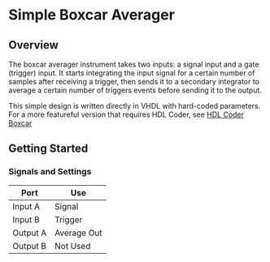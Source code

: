 # Simple Boxcar Averager

## Overview

The boxcar averager instrument takes two inputs: a signal input and a gate (trigger) input. It starts integrating the input signal for a certain number of samples after receiving a trigger, then sends it to a secondary integrator to average a certain number of triggers events before sending it to the output.

This simple design is written directly in VHDL with hard-coded parameters. For a more featureful version that requires HDL Coder, see [HDL Coder Boxcar](hdlcoder.md)

## Getting Started

### Signals and Settings

| Port | Use |
| -- | -- |
| Input A | Signal |
| Input B | Trigger |
| Output A | Average Out |
| Output B | Not Used |
